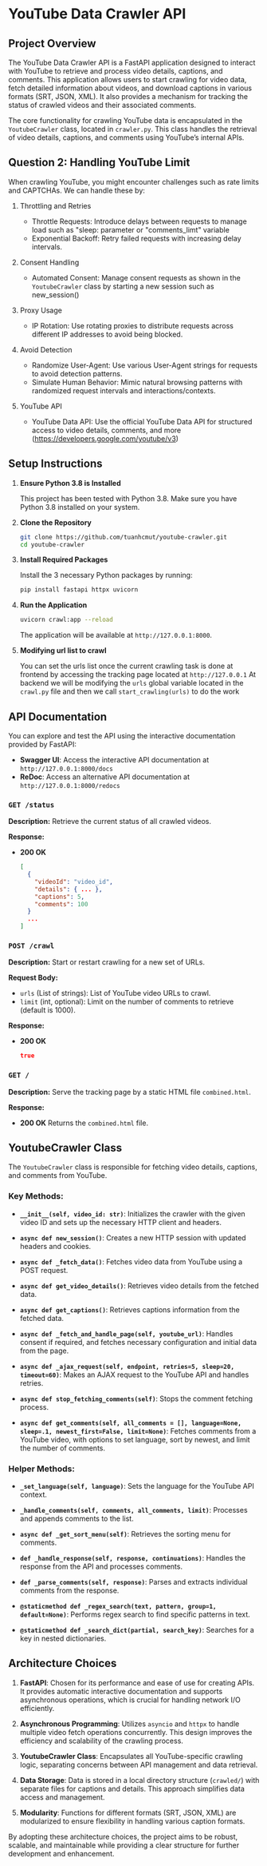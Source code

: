 # YouTube Data Crawler API

## Project Overview

The YouTube Data Crawler API is a FastAPI application designed to interact with YouTube to retrieve and process video details, captions, and comments. This application allows users to start crawling for video data, fetch detailed information about videos, and download captions in various formats (SRT, JSON, XML). It also provides a mechanism for tracking the status of crawled videos and their associated comments.

The core functionality for crawling YouTube data is encapsulated in the `YoutubeCrawler` class, located in `crawler.py`. This class handles the retrieval of video details, captions, and comments using YouTube’s internal APIs.

## Question 2: Handling YouTube Limit
When crawling YouTube, you might encounter challenges such as rate limits and CAPTCHAs. We can handle these by:

1. Throttling and Retries
   - Throttle Requests: Introduce delays between requests to manage load such as "sleep: parameter or "comments_limt" variable
   - Exponential Backoff: Retry failed requests with increasing delay intervals.

2. Consent Handling
   - Automated Consent: Manage consent requests as shown in the `YoutubeCrawler` class by starting a new session such as new_session()

3. Proxy Usage
   - IP Rotation: Use rotating proxies to distribute requests across different IP addresses to avoid being blocked.

4. Avoid Detection
   - Randomize User-Agent: Use various User-Agent strings for requests to avoid detection patterns.
   - Simulate Human Behavior: Mimic natural browsing patterns with randomized request intervals and interactions/contexts.

5. YouTube API
   - YouTube Data API: Use the official YouTube Data API for structured access to video details, comments, and more (https://developers.google.com/youtube/v3)
     
## Setup Instructions

1. **Ensure Python 3.8 is Installed**

    This project has been tested with Python 3.8. Make sure you have Python 3.8 installed on your system.

2. **Clone the Repository**

    ```bash
    git clone https://github.com/tuanhcmut/youtube-crawler.git
    cd youtube-crawler
    ```

3. **Install Required Packages**

    Install the 3 necessary Python packages by running:

    ```bash
    pip install fastapi httpx uvicorn
    ```

4. **Run the Application**

    ```bash
    uvicorn crawl:app --reload
    ```

    The application will be available at `http://127.0.0.1:8000`.
   
6. **Modifying url list to crawl**
   
   You can set the urls list once the current crawling task is done at frontend by accessing the tracking page located at `http://127.0.0.1`
   At backend we will be modifying the `urls` global variable located in the `crawl.py` file and then we call `start_crawling(urls)` to do the work
   
## API Documentation

You can explore and test the API using the interactive documentation provided by FastAPI:

- **Swagger UI**: Access the interactive API documentation at `http://127.0.0.1:8000/docs`
- **ReDoc**: Access an alternative API documentation at `http://127.0.0.1:8000/redocs`

### `GET /status`

**Description:** Retrieve the current status of all crawled videos.

**Response:**

- **200 OK**
  ```json
  [
    {
      "videoId": "video_id",
      "details": { ... },
      "captions": 5,
      "comments": 100
    }
    ...
  ]
  ```

### `POST /crawl`

**Description:** Start or restart crawling for a new set of URLs.

**Request Body:**

- `urls` (List of strings): List of YouTube video URLs to crawl.
- `limit` (int, optional): Limit on the number of comments to retrieve (default is 1000).

**Response:**

- **200 OK**
  ```json
  true
  ```

### `GET /`

**Description:** Serve the tracking page by a static HTML file `combined.html`.

**Response:**

- **200 OK**
  Returns the `combined.html` file.

## YoutubeCrawler Class

The `YoutubeCrawler` class is responsible for fetching video details, captions, and comments from YouTube. 

### Key Methods:

- **`__init__(self, video_id: str)`**: Initializes the crawler with the given video ID and sets up the necessary HTTP client and headers.

- **`async def new_session()`**: Creates a new HTTP session with updated headers and cookies.

- **`async def _fetch_data()`**: Fetches video data from YouTube using a POST request.

- **`async def get_video_details()`**: Retrieves video details from the fetched data.

- **`async def get_captions()`**: Retrieves captions information from the fetched data.

- **`async def _fetch_and_handle_page(self, youtube_url)`**: Handles consent if required, and fetches necessary configuration and initial data from the page.

- **`async def _ajax_request(self, endpoint, retries=5, sleep=20, timeout=60)`**: Makes an AJAX request to the YouTube API and handles retries.

- **`async def stop_fetching_comments(self)`**: Stops the comment fetching process.

- **`async def get_comments(self, all_comments = [], language=None, sleep=.1, newest_first=False, limit=None)`**: Fetches comments from a YouTube video, with options to set language, sort by newest, and limit the number of comments.

### Helper Methods:

- **`_set_language(self, language)`**: Sets the language for the YouTube API context.

- **`_handle_comments(self, comments, all_comments, limit)`**: Processes and appends comments to the list.

- **`async def _get_sort_menu(self)`**: Retrieves the sorting menu for comments.

- **`def _handle_response(self, response, continuations)`**: Handles the response from the API and processes comments.

- **`def _parse_comments(self, response)`**: Parses and extracts individual comments from the response.

- **`@staticmethod def _regex_search(text, pattern, group=1, default=None)`**: Performs regex search to find specific patterns in text.

- **`@staticmethod def _search_dict(partial, search_key)`**: Searches for a key in nested dictionaries.

## Architecture Choices

1. **FastAPI**: Chosen for its performance and ease of use for creating APIs. It provides automatic interactive documentation and supports asynchronous operations, which is crucial for handling network I/O efficiently.

2. **Asynchronous Programming**: Utilizes `asyncio` and `httpx` to handle multiple video fetch operations concurrently. This design improves the efficiency and scalability of the crawling process.

3. **YoutubeCrawler Class**: Encapsulates all YouTube-specific crawling logic, separating concerns between API management and data retrieval.

4. **Data Storage**: Data is stored in a local directory structure (`crawled/`) with separate files for captions and details. This approach simplifies data access and management.

5. **Modularity**: Functions for different formats (SRT, JSON, XML) are modularized to ensure flexibility in handling various caption formats.

By adopting these architecture choices, the project aims to be robust, scalable, and maintainable while providing a clear structure for further development and enhancement.
